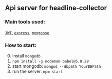 ## Api server for headline-collector

### Main tools used:

[`JWT`](https://github.com/auth0/node-jsonwebtoken), [`express`](strongloop/express), [`mongoose`](https://github.com/Automattic/mongoose)
### How to start:

0. install `mongodb`
0. `npm install -g nodemon babel@5.8.29`
1. start mongodb: `mongod --dbpath YourDBPath`
3. run the server: `npm start`
